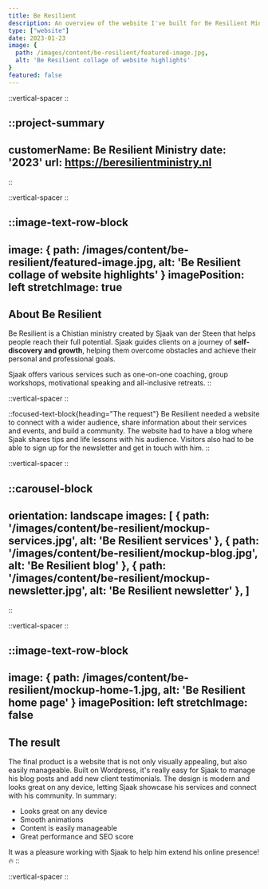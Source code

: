 ```yaml
---
title: Be Resilient
description: An overview of the website I've built for Be Resilient Ministry.
type: ["website"]
date: 2023-01-23
image: {
  path: /images/content/be-resilient/featured-image.jpg,
  alt: 'Be Resilient collage of website highlights'
}
featured: false
---
```


::vertical-spacer
::

::project-summary
---
customerName: Be Resilient Ministry
date: '2023'
url: https://beresilientministry.nl
---
::


::vertical-spacer
::

::image-text-row-block
---
image: {
  path: /images/content/be-resilient/featured-image.jpg,
  alt: 'Be Resilient collage of website highlights'
}
imagePosition: left
stretchImage: true
---
## About Be Resilient

Be Resilient is a Chistian ministry created by Sjaak van der Steen that helps people reach their full potential. Sjaak guides clients on a journey of **self-discovery and growth**, helping them overcome obstacles and achieve their personal and professional goals. 

Sjaak offers various services such as one-on-one coaching, group workshops, motivational speaking and all-inclusive retreats.
::

::vertical-spacer
::

::focused-text-block{heading="The request"}
Be Resilient needed a website to connect with a wider audience, share information about their services and events, and build a community. The website had to have a blog where Sjaak shares tips and life lessons with his audience. Visitors also had to be able to sign up for the newsletter and get in touch with him.
::

::vertical-spacer
::


::carousel-block
---
orientation: landscape
images: [
  {
    path: '/images/content/be-resilient/mockup-services.jpg',
    alt: 'Be Resilient services'
  },
  {
    path: '/images/content/be-resilient/mockup-blog.jpg',
    alt: 'Be Resilient blog'
  },
  {
    path: '/images/content/be-resilient/mockup-newsletter.jpg',
    alt: 'Be Resilient newsletter'
  },
]
---
::

::vertical-spacer
::

<!-- ::testimonial-block{clientName="Sjaak van der Steen - Be Resilient Ministry"}
Sunt commodo magna aute esse nisi nisi quis elit veniam. Proident anim sit laboris ad. Culpa cupidatat labore magna id veniam proident.
::
::vertical-spacer
:: -->

::image-text-row-block
---
image: {
  path: /images/content/be-resilient/mockup-home-1.jpg,
  alt: 'Be Resilient home page'
}
imagePosition: left
stretchImage: false
---
## The result
The final product is a website that is not only visually appealing, but also easily manageable. Built on Wordpress, it's really easy for Sjaak to manage his blog posts and add new client testimonials. The design is modern and looks great on any device, letting Sjaak showcase his services and connect with his community. In summary:

- Looks great on any device
- Smooth animations
- Content is easily manageable
- Great performance and SEO score

It was a pleasure working with Sjaak to help him extend his online presence! 🔥
::

::vertical-spacer
::